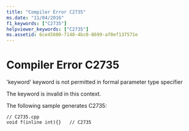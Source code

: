 ```yaml
---
title: "Compiler Error C2735"
ms.date: "11/04/2016"
f1_keywords: ["C2735"]
helpviewer_keywords: ["C2735"]
ms.assetid: 6ce45600-7148-4bc0-8699-af0ef137571e
---
```

# Compiler Error C2735

'keyword' keyword is not permitted in formal parameter type specifier

The keyword is invalid in this context.

The following sample generates C2735:

```
// C2735.cpp
void f(inline int){}   // C2735
```